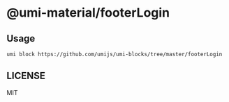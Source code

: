 # @umi-material/footerLogin



## Usage

```sh
umi block https://github.com/umijs/umi-blocks/tree/master/footerLogin
```

## LICENSE

MIT
